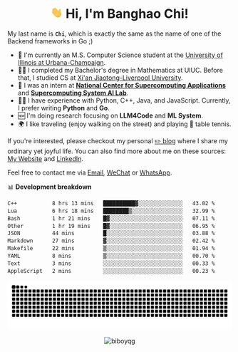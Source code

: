 <h1 align="center"><img src="assets/hi.gif" height="26" alt="wave"/> Hi, I'm Banghao Chi!</h1>

My last name is **`Chi`**, which is exactly the same as the name of one of the Backend frameworks in Go ;)

- 🏫 I'm currently an M.S. Computer Science student at the [University of Illinois at Urbana-Champaign](https://illinois.edu/).
- 👨‍🎓 I completed my Bachelor's degree in Mathematics at UIUC. Before that, I studied CS at [Xi'an Jiaotong-Liverpool University](https://www.xjtlu.edu.cn/en).
- 💼 I was an intern at **[National Center for Supercomputing Applications](https://www.ncsa.illinois.edu/)** and **[Supercomputing System AI Lab](https://supercomputing-system-ai-lab.github.io/)**.
- 👨‍💻 I have experience with Python, C++, Java, and JavaScript. Currently, I prefer writing **Python** and **Go**.
- 🆕 I'm doing research focusing on **LLM4Code** and **ML System**.
- 🌍 I like traveling (enjoy walking on the street) and playing 🏓 table tennis.

If you're interested, please checkout my personal [✏️ blog](https://banghao.live) where I share my ordinary yet joyful life. You can also find more about me on these sources: [My Website](https://biboyqg.github.io/) and [LinkedIn](https://www.linkedin.com/in/banghao-chi-550737276/).

Feel free to contact me via <a href="mailto:banghao2@illinois.edu">Email</a>, [WeChat](id:banghao1023) or [WhatsApp](+12173286124).

📊 **Development breakdown**

<!--START_SECTION:waka-->

```txt
C++           8 hrs 13 mins   ██████████▓░░░░░░░░░░░░░░   43.02 %
Lua           6 hrs 18 mins   ████████▒░░░░░░░░░░░░░░░░   32.99 %
Bash          1 hr 21 mins    █▓░░░░░░░░░░░░░░░░░░░░░░░   07.11 %
Other         1 hr 19 mins    █▓░░░░░░░░░░░░░░░░░░░░░░░   06.95 %
JSON          44 mins         █░░░░░░░░░░░░░░░░░░░░░░░░   03.88 %
Markdown      27 mins         ▓░░░░░░░░░░░░░░░░░░░░░░░░   02.42 %
Makefile      22 mins         ▒░░░░░░░░░░░░░░░░░░░░░░░░   01.94 %
YAML          8 mins          ▒░░░░░░░░░░░░░░░░░░░░░░░░   00.70 %
Text          3 mins          ░░░░░░░░░░░░░░░░░░░░░░░░░   00.33 %
AppleScript   2 mins          ░░░░░░░░░░░░░░░░░░░░░░░░░   00.23 %
```

<!--END_SECTION:waka-->

<picture>
  <source media="(prefers-color-scheme: dark)" srcset="https://raw.githubusercontent.com/BiboyQG/BiboyQG/output/github-contribution-grid-snake-dark.svg">
  <source media="(prefers-color-scheme: light)" srcset="https://raw.githubusercontent.com/BiboyQG/BiboyQG/output/github-contribution-grid-snake.svg">
  <img alt="github contribution grid snake animation" src="https://raw.githubusercontent.com/BiboyQG/BiboyQG/output/github-contribution-grid-snake.svg">
</picture>

<br>

<p align="center"><img src="https://komarev.com/ghpvc/?username=biboyqg&label=Profile%20views&color=0e75b6&style=flat" alt="biboyqg" /> </p>

</div>
